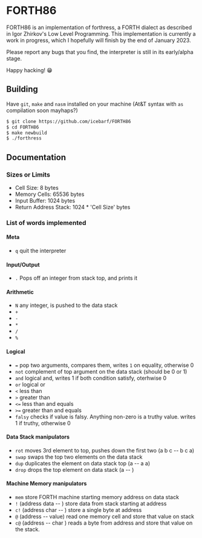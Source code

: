 # FORTH86

FORTH86 is an implementation of forthress, a FORTH dialect as described in Igor Zhirkov's Low Level Programming. This implementation is currently a work in progress, which I hopefully will finish by the end of January 2023.

Please report any bugs that you find, the interpreter is still in its early/alpha stage.

Happy hacking! 😁

## Building

Have `git`, `make` and `nasm` installed on your machine (At&T syntax with `as` compilation soon mayhaps?)

```bash
$ git clone https://github.com/icebarf/FORTH86
$ cd FORTH86
$ make newbuild
$ ./forthress
```

## Documentation

### Sizes or Limits
- Cell Size: 8 bytes
- Memory Cells: 65536 bytes
- Input Buffer: 1024 bytes
- Return Address Stack: 1024 * 'Cell Size' bytes

### List of words implemented

#### Meta

- `q` quit the interpreter

#### Input/Output

- `.` Pops off an integer from stack top, and prints it

#### Arithmetic

- `N` any integer, is pushed to the data stack
- `+`
- `-`
- `*`
- `/`
- `%`

#### Logical

- `=` pop two arguments, compares them, writes `1` on equality, otherwise 0
- `not` complement of top argument on the data stack (should be 0 or 1)
- `and` logical and, writes 1 if both condition satisfy, oterhwise 0
- `or` logical or
- `<` less than
- `>` greater than
- `<=` less than and equals
- `>=` greater than and equals
- `falsy` checks if value is falsy. Anything non-zero is a truthy value. writes 1 if truthy, otherwise 0

#### Data Stack manipulators

- `rot` moves 3rd element to top, pushes down the first two (a b c -- b c a)
- `swap` swaps the top two elements on the data stack
- `dup` duplicates the element on data stack top (a -- a a)
- `drop` drops the top element on data stack (a -- )

#### Machine Memory manipulators

- `mem` store FORTH machine starting memory address on data stack
- `!` (address data -- ) store data from stack starting at address
- `c!` (address char -- ) store a single byte at address
- `@` (address -- value) read one memory cell and store that value on stack
- `c@` (address -- char ) reads a byte from address and store that value on the stack.
